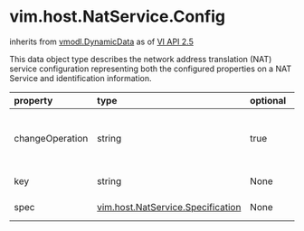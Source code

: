 vim.host.NatService.Config
==========================
inherits from [vmodl.DynamicData](docs/vmodl.DynamicData.md)
as of [VI API 2.5](vim.version.md#vim.version.version2)


This data object type describes the network address    translation (NAT) service configuration    representing both the configured properties   on a NAT Service and identification information.

| property | type | optional | priv | desc |
|:---------|:-----|:---------|:-----|:-----|
| changeOperation | string | true | None | Indicates the change operation to apply on this configuration   specification.<br>See <a href="vim.host.ConfigChange.Operation.md">HostConfigChangeOperation</a><br> |
| key | string | None | None | The instance ID of the NAT service. |
| spec | [vim.host.NatService.Specification](vim.host.NatService.Specification.md "vim.host.NatService.Specification") | None | None | The specification of the NAT service. |


